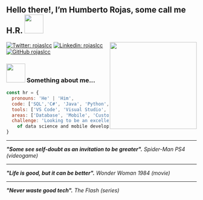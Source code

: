 <h2> Hello there!, I’m Humberto Rojas, some call me H.R. <img src="https://www.gifsanimados.org/data/media/523/hola-imagen-animada-0029.gif" width="50"></h2>
<img align='right' src="https://instagram.fntr9-1.fna.fbcdn.net/v/t51.2885-15/e35/p480x480/120450250_762346747653153_7995683618957639125_n.jpg?_nc_ht=instagram.fntr9-1.fna.fbcdn.net&_nc_cat=109&_nc_ohc=2fYMj8iOIrQAX856t86&edm=ALQROFkBAAAA&ccb=7-4&ig_cache_key=MjQxMDc5OTg3OTY0MjY2NzA2NA%3D%3D.2-ccb7-4&oh=00_AT_e27K5VeFqp8dQCB5v-_ak21TfAak9dljo4kfB9bprwQ&oe=6208D1F3&_nc_sid=30a2ef" width="230">

[![Twitter: rojaslcc](https://img.shields.io/twitter/follow/rojaslcc?style=social)](https://twitter.com/rojaslcc/)
[![Linkedin: rojaslcc](https://img.shields.io/badge/-rojaslcc-blue?style=flat-square&logo=Linkedin&logoColor=white&link=https://www.linkedin.com/in/rojaslcc/)](https://www.linkedin.com/in/rojaslcc/)
[![GitHub rojaslcc](https://img.shields.io/github/followers/FernandaOchoa?label=follow&style=social)](https://github.com/rojaslcc/)

### <img src="https://instagram.fntr9-1.fna.fbcdn.net/v/t51.2885-19/s150x150/272534292_1244596049282735_6274947527427403656_n.jpg?_nc_ht=instagram.fntr9-1.fna.fbcdn.net&_nc_cat=111&_nc_ohc=KyupeDcyA8QAX9CGz_9&edm=ALQROFkBAAAA&ccb=7-4&oh=00_AT_d_3eqy2SnIUbT6Etuogf4QBFVWmOtewt9R74CFz7AXg&oe=6208BEC1&_nc_sid=30a2ef" width="50"> Something about me...
```javascript
const hr = {
  pronouns: 'He' | 'Him',
  code: ['SQL','C#', 'Java', 'Python', 'Kotlin', 'Swift'], 
  tools: ['VS Code', 'Visual Studio', 'IntelliJ IDEA'],
  areas: ['Database', 'Mobile', 'Custom Software', 'Data Science'],
  challenge: 'Looking to be an excellent element mainly in areas 
    of data science and mobile development.'
}
```
<hr />
<em><b>"Some see self-doubt as an invitation to be greater".</b> Spider-Man PS4 (videogame)</em>
<hr />
<em><b>"Life is good, but it can be better".</b> Wonder Woman 1984 (movie)</em>
<hr />
<em><b>"Never waste good tech".</b> The Flash (series)</em>
